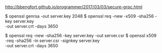 http://bbengfort.github.io/programmer/2017/03/03/secure-grpc.html

$ openssl genrsa -out server.key 2048
$ openssl req -new -x509 -sha256 -key server.key \
              -out server.crt -days 3650

              
$ openssl req -new -sha256 -key server.key -out server.csr
$ openssl x509 -req -sha256 -in server.csr -signkey server.key \
         -out server.crt -days 3650
         
